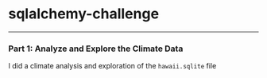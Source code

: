 # sqlalchemy-challenge
---
### Part 1: Analyze and Explore the Climate Data
I did a climate analysis and exploration of the ```hawaii.sqlite``` file
